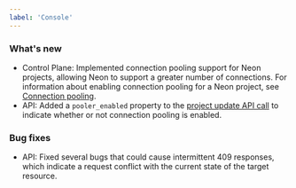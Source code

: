 ```yaml
---
label: 'Console'
---
```


### What's new

- Control Plane: Implemented connection pooling support for Neon projects, allowing Neon to support a greater number of connections. For information about enabling connection pooling for a Neon project, see [Connection pooling](/docs/get-started-with-neon/connection-pooling/).
- API: Added a `pooler_enabled` property to the [project update API call](https://neon.tech/api-reference/#/Project/branchCreate) to indicate whether or not connection pooling is enabled.

### Bug fixes

- API: Fixed several bugs that could cause intermittent 409 responses, which indicate a request conflict with the current state of the target resource.
